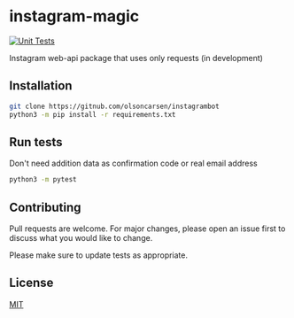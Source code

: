 # instagram-magic

[![Unit Tests](https://github.com/olsoncarsen/instagram-magic/actions/workflows/test.yml/badge.svg)](https://github.com/olsoncarsen/instagram-magic/actions/workflows/test.yml)

Instagram web-api package that uses only requests (in development)

## Installation

```bash
git clone https://gitnub.com/olsoncarsen/instagrambot
python3 -m pip install -r requirements.txt
```

## Run tests 

Don't need addition data as confirmation code or real email address 

```bash
python3 -m pytest
```

## Contributing
Pull requests are welcome. For major changes, please open an issue first to discuss what you would like to change.

Please make sure to update tests as appropriate.

## License
[MIT](https://choosealicense.com/licenses/mit/)
